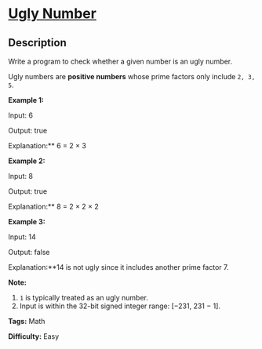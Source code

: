 # [Ugly Number][title]

## Description

Write a program to check whether a given number is an ugly number.

Ugly numbers are **positive numbers** whose prime factors only include `2, 3,
5`.

**Example 1:**

    
    

Input: 6

Output: true

Explanation:** 6 = 2 × 3

**Example 2:**

    
    

Input: 8

Output: true

Explanation:** 8 = 2 × 2 × 2

    

**Example 3:**

    
    

Input: 14

Output: false 

Explanation:**14 is not ugly since it includes another prime factor 7.

    

**Note:**

  1. `1` is typically treated as an ugly number.
  2. Input is within the 32-bit signed integer range: [−231,  231 − 1].


**Tags:** Math

**Difficulty:** Easy

[title]: https://leetcode.com/problems/ugly-number
